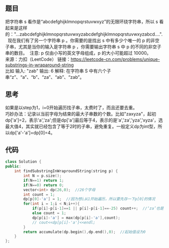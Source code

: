 ## 题目
把字符串 s 看作是“abcdefghijklmnopqrstuvwxyz”的无限环绕字符串，所以 s 看起来是这样的："...zabcdefghijklmnopqrstuvwxyzabcdefghijklmnopqrstuvwxyzabcd....". 
现在我们有了另一个字符串 p 。你需要的是找出 s 中有多少个唯一的 p 的非空子串，尤其是当你的输入是字符串 p ，你需要输出字符串 s 中 p 的不同的非空子串的数目。 
注意: p 仅由小写的英文字母组成，p 的大小可能超过 10000。<br/>
来源：力扣（LeetCode）
链接：https://leetcode-cn.com/problems/unique-substrings-in-wraparound-string<br/>
比如  输入: "zab" 输出: 6 解释: 在字符串 S 中有六个子串“z”、“a”、“b”、“za”、“ab”、“zab”。

## 思考
如果是以step为1，i=0开始遍历找子串，太费时了，而且还要去重。<br/>
巧妙办法：记录以当前字母为结束的最大子串数的个数。比如"zaxyza"，起初dp['a']=2，表示'a','za';但是dp['a']最后等于4，表示的是'a','za','yza','xyza'，选最大值4，其实就已经包含了等于2时的子串，避免重复。一般定义dp为int型，所以dp['a'-'a']=dp[0]=4。

## 代码
```c++
class Solution {
public:
    int findSubstringInWraproundString(string p) {
        int N = p.size();
        if(N==1) return 1;
        if(N==0) return 0;
        vector<int> dp(26,0);  //26个字母 
        int count = 1;
        dp[p[0]-'a'] = 1;  //因为想i从1开始遍历，所以要先存一下p[0]的情况
        for(int i = 1;i < N;i++){
            if(p[i]-p[i-1]==1 || p[i]-p[i-1]==-25) count++;  //‘za’也是连续的
            else count = 1;
            dp[p[i]-'a'] = max(dp[p[i]-'a'],count);
            // cout<<dp[p[i]-'a']<<endl;
        }
        return accumulate(dp.begin(),dp.end(),0);  //起始值设为0
    }
};
```
